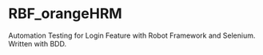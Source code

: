 # RBF_orangeHRM
Automation Testing for Login Feature with Robot Framework and Selenium. Written with BDD.
